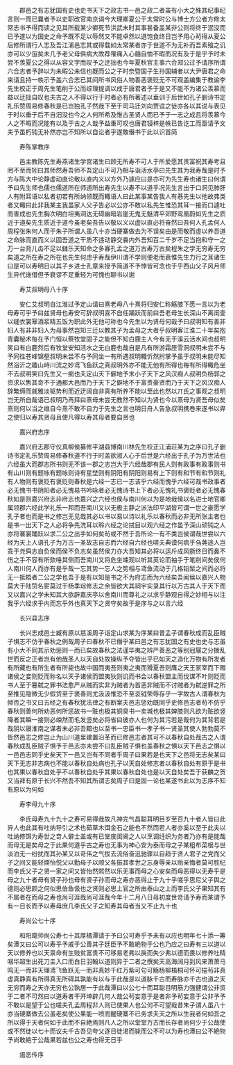 <!-- { "loadSidebar": true } -->
　　郡邑之有志犹国有史也史书天下之政志书一邑之政二者虽有小大之殊其纪事纪言则一而已曩者予以史职改官南京谒今大理卿夏公于太常时公与博士方公者方修太常志书予得而读之见其所载某少卿死节洪武末时其事甚备盖某非公则将终于泯没而已予遂以为国史之命予既不足以辱然又不能卓然以退饱食终日岂予用心茍得从夏公后修所谓行人志及吾江浦邑志其或得载如太常某者亦于世道不为无补而吾素飱之讥亦可以少逭矣未几予老父母俱病大故荐罹痛入心髓自恤不暇而况有及于是乎予时未尝不羡夏公之得以从容文字而叹予之迂拙也今年夏秋官主事六合郑公过予请序所谓六合志者予辞以为未暇公未信也既而公之子时奈暨国子生孙国辅者以大尹唐君之命来请且持一帙示予盖六合志已其间所书风俗人物善恶褒贬无不可观盖编集于教谕李先生校正于周先生笔削于公而综理提调以成于唐君者予于是又不能不为诸公羡慕而益以迂拙自叹也夫古之人不得以行于时者必有所著述以垂训于后世如孔子删诗书定礼乐赞周易修春秋是已岂独孔子然哉下至于司马迁刘向贾谊之徒亦各以其说与表见于时以垂于后不自汨没也今之人何所希及惟古圣贤人而已予于一志之成且将羡慕今人之不暇而况能有以及于古之人哉予益重可叹也唐君锓梓是帙已告讫工而亟请予文夫予虽朽钝无补然亦岂不知所以自讼者乎遂敢僭书于此以识首简

　　寿陈掌教序

　　邑主教陈先生寿燕诸生学宫诸生曰顾无所寿不可人于所爱愿其贵富祝其寿考且罔不至而矧曰其师然寿吾师不吾定山不可乃相与诣活水亭曰先生其为我寿哉是时予方与陈大中论静虚动直论敬以直内义以方外乃遽应曰是亦可为先生寿也诸生曰何谓予曰先生师也儒也儒道所在师道所出寿先生以寿不以道乎况先生言出于口洞见肺肝人有附耳语以私者初若有所纳领既而輙语人曰此某事某告我人有惎先生以他故弗类者又輙曰此非我某主我虽家人父子告必以公亦不敢以私先生惟恐其耳一接而口遽吐而害成也先生胸次明白坦夷洞达无碍幽暗岩崖无鬼无魅清平郊野鸾凰蔚如先生之质近于道矣先生质近于道今虽老矣吾告以敬以义以虚以直必将奋然曰吾何人孔孟何人周程张朱何人而于朱子所谓人虽八十亦当硬寨做去为不误矣由是而敬而虚以养吾道之命脉而直而义以固吾道之干质不违动静交飬内外吾知百二千岁不足当抱和守一之万一台背儿齿不足以雠乐天知命之多寡孔孟之道万古寿万古矣程朱之学无穷寿无穷矣道之所在寿之所在也先生何虑乎寿哉伊川谓不学则便老而衰惟先生力行之耳诸生曰是可以寿明日以其子乡进士孔章来授予简道不予悖皆可念也于乎西山父子风月师生异代谁借但予衰谬不足重轻为可愧也聊书以谢

　　寿艾叔明母八十序

　　安仁艾叔明自江淮过予定山请曰熹老母八十熹将归安仁称觞膝下愿一言以为老母寿可乎予曰兹贤母也寿安可辞叔明喜不自任踊跃而前曰吾老母生长深山不离闺壸以缝衣裳幂酒浆精五饭为职此外无他可称也今先生以为贤母何哉予曰叔明知有善非妇人有非非妇人为母事然岂知三迁以教其子为孟母之大者乎叔明客江淮二十年矣抱青囊秘术每在予门恒以蔡牧堂固子之能但不知白鹿主人今有无于溪云活水间也叔明笑曰有白鹿然后有牧堂安知活水之无白鹿也哉自是凡有所游霜厓雪洞叔明未尝不与予同徃苍峰锦壑叔明未尝不与予同坐一有所遇叔明輙忻然拊掌予虽于叔明未能尽知然浴沂之趣山峙川流之妙鸢飞鱼跃之真叔明外亦不能无他有所得也毎有所得輙危坐不去叔明笑曰先生又一痴也夫定山天下僻地予末小子天下之风汉痴人叔明负杨郭之资求以售其竒不于通都大邑而乃于天下之僻地不于富贵豪贤而乃于天下之风汉痴人辞繁缛而就雅淡驱势利而近迂阔自非真有所养不能以至此也然以丌氏之事观之叔明岂无所自哉语已叔明乃再拜曰熹母未尝无教然不知以为贤也今以熹母为贤吾母似矣熹则何以当之维自今熹不敢不自力于先生之言也明日舟人告急叔明携巻来遂书以畀之使归以寿其贤母且使凡得以寿其母者要自贤也

　　嘉兴府志序

　　嘉兴府志郡守仪真柳侯纂修平湖县博南川林先生校正江浦荘某为之序曰孔子删诗书定礼乐赞周易修春秋道不行于时盖欲淑人心于后世是六经出于孔子为万世法也六经虽大而郡志所书则无不该一郡之志岂大于六经哉郡有民人则有政事有政事则书有山川则有题咏有题咏则诗有星埜则有阴阳有阴阳则易有上下则有和节有和节则礼有人物则有褒贬有褒贬则春秋是六经一志已一志该乎六经而愧乎六经可哉书政事者必无愧书书阴阳者必无愧易书吟咏者必无愧诗书上下者必无愧礼书褒贬者必无愧春秋如是则嘉兴府志非府志也嘉兴之六经也侯与南川何以为是地哉侯以名进士地官卿属领郡六经此学礼乐一邦而吾南川又以无极主静之派法印平湖皆可谓一世之豪愿学孔子者也而是书之修岂无见哉其必以书以易以诗以礼乐以春秋而必非无所张主者也是书一出天下之人必将争先洗耳以聆六经之论拭目以观六经之作虽予深山顽钝之人亦将褰裳踊跃以求二公之出手如何矣茍或不然于吾所论一有不类岂侯谓哉世尝以六经为天上人语孔子为万古一圣故志自志而六经自六经也嗟夫典谟何病乎刍荛途人岂乖于尧舜志自负侯而侯不负志矣虽然侯力亦大吾知其必将以运斤成风斵终日而鼻不伤之手不容有所欬唾其侧而吾南川又将危坐竦观以听其英论而袖手于笔削间矣侯何人南川何人而亦有是乎哉一忘其势一忘人之势相与鸢鱼流动于几格铅椠之间而必将无一抵牾者二公之学也吾于是有以知是书之不为府志而为六经矣吾闻侯以嘉兴人物莫大于陆贽名宦莫过于杨季琮修志之余皆欲大其祠宇实录其行以万古其人于天下而又以嘉兴之学未知其大欲辟嘉庆亭以舍南川而尊礼之以求乎静观自得之妙相与以注我乎六经求乎内而忘乎外也真天下之贤守矣故于是序与之以言六经

　　长兴县志序

　　长兴志成邑士臧有原以慈溪周子诣定山求某为序某曰昔孟子谓春秋成而乱臣贼子惧志不仿乎春秋之例哉周子曰春秋不已僭乎某曰邑之有志犹国之有史也史与志虽有小大不同其示劝惩则一而已矣故春秋之法谨华夷之辨严善恶之等别冠屦之分拨乱世而反之正者岂有他哉圣人以天自处故操纵予夺皆出乎已如天之造化万物有所发者有所藏也有所生者有所毙也故中国而夷吾则夷之夷而猾夏吾则膺之天王冡宰而下赗诸侯之妾则贬而称名以天子诸侯而盟夷狄则讥而书会以春秋盟主而伐谋不叶则贬而书人至于簒弑之罪书法愈严从贼而实非为贼者为首恶非贼而不讨贼者为弑逆罪之所至推见隐微无少假贷至于褒善则尤汲汲惟恐不至衮钺荣辱存乎一字故古人谓春秋为倾否之书又曰五经之有春秋犹法律之有断案夫邑志惩劝既同乎史修邑志者茍不仿乎春秋则善何所劝恶何所惩故书一赃也极其铜臭书一卖城也极其婢膝则凡欲为赃欲竖降者其瞬一接则必竦然而毛发竖矣必将省曰彼亦人也何为其污若是哉何为其背若是哉阴以寝淮南之谋者未必非吾黯也以至书一忠臣书一孝子书一贤圣其使人勃勃莫不皆然邑志之修岂止为山川道里建置沿革而已修邑志者其可不以春秋自处哉古之人谓春秋成乱臣贼子惧予于邑志亦未尝不曰乱臣贼子惧也盖春秋之惧以天下邑志之惧以一邑邑志同乎史矣天下一邑又岂有不同者乎周子曰果若是也天下之邑将无志矣某曰天下无志非志病也不能以春秋自处病也孔子以天自处修志者以春秋自处有原于是书也其果以春秋自处乎不以春秋自处乎其果以春秋自处也是以天自处矣吾于获麟之贺又当拜有原于长兴不然吾不知其所谓志矣周子曰是固一论也某遂书此以为志序不知有原以为何如

　　寿李母九十序

　　李氏母寿九十九十之寿可易得哉故凡神完气昌聪耳明目岁至百九十者人皆曰此异人也此其有吐纳导引之术也茹草木饵金石之能也不然而若人者亦奚以至于此夫以吐纳修饵为寿世之竒人僻士盖或有已堂庋闺阃之人以烹调纴织为务者乃亦有是能哉而母无是矣母之于此果何道乎古之寿也无事为神心安为泰而母之子某粗布菜根与世淡泊无一纷扰而其孙某又以竒伟之气拔去流俗奋迅驰骤以自趋于贤人君子之党而父子之间又能轻煗怡悦父以勤母子以顺父各振其孝世之忘身辱亲以贻亲悔者莫可胜纪而李氏父子之贤一家之间又皆怡然熙然以乐无事而母之心安矣而母恶得以无寿乎是母之九十者母有贤子孙也母有贤子孙而母之寿亦恶得止于九十乎嗟乎思尼父子舆之德则必思颜之何似思伯鱼伋也之贤则必思上官之所由泰山之上而李氏父子果知其有不属者在而母之寿也尚可涯哉尚可涯哉今年十二月八日母初度世竒请予寿而某谓予有一日长而予以寿母庶几李氏父子之知寿其母者当又不止九十也

　　寿尚公七十序

　　和阳麾帅尚公寿七十其厚橘潭请于予曰公可寿乎予未有以应也明年七十添一筹矣潭又曰公可以寿乎予戚于公善其子廷臣予不敢絶物于公也乃应之曰寿有三以道以天以修养也以天禀命有生贱贫富贵不可移易老弗以戾而失少弗以德而畏以修养吐精咽华超生出死刀圭入口而白日羽翰以道则异于二者之撰矣天高海阔月到风来萧萧马鸣无一而非天理鸢飞鱼跃无一而非真妙千红万紫可句可觞杨柳梧桐可怀可挹茍非真虚真静真有所得真无所碍其孰能有以与于此哉是以道脉千古而寿脉亦千古也道之天无穷而寿之天亦无穷也公孰居一于此哉潭曰以公七十而耳聪目明筋力强健谓公非资于二者不可然曰以道寿者干开坤辟几何人哉公茍妄意于是者非予茍妄意于公非予予不敢以是望于公也嗟夫孔孟周程非人则已使果人也公何不可望哉昔朱子谓人虽八十亦当硬寨做去公虽老矣使公果能一喷而醒硬寨不已务求夫天之所以生我者何如吾之所以得于天者何如于此而不自絶焉则凡人之所以堂堂万古而长存者尚何少于公哉使或不然徒以七十而议夫千古吾见夸父逐日徒渇而毙而公不可以为寿也潭曰公不絶物予尚敢絶于公哉果若兹也公之寿也得无日乎

　　遏恶传序

